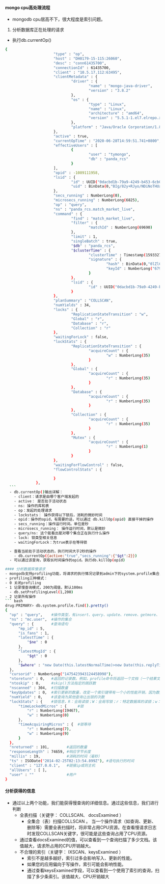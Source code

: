 #### mongo cpu高处理流程
- mongodb cpu居高不下，很大程度是索引问题。

1. 分析数据库正在处理的请求
  - 执行db.currentOp()
  ``` bash
  {
                        "type" : "op",
                        "host" : "DH0179-15-115:26060",
                        "desc" : "conn61435700",
                        "connectionId" : 61435700,
                        "client" : "10.5.17.112:63495",
                        "clientMetadata" : {
                                "driver" : {
                                        "name" : "mongo-java-driver",
                                        "version" : "3.8.2"
                                },
                                "os" : {
                                        "type" : "Linux",
                                        "name" : "Linux",
                                        "architecture" : "amd64",
                                        "version" : "5.5.1-1.el7.elrepo.x86_64"
                                },
                                "platform" : "Java/Oracle Corporation/1.8.0_232-b09"
                        },
                        "active" : true,
                        "currentOpTime" : "2020-06-28T14:59:51.741+0800",
                        "effectiveUsers" : [
                                {
                                        "user" : "tymongo",
                                        "db" : "panda_rcs"
                                }
                        ],
                        "opid" : -1089111958,
                        "lsid" : {
                                "id" : UUID("0dacbd1b-79a9-4249-b453-6cb0b4534f69"),
                                "uid" : BinData(0,"BIg/82y+RJyo/NDiNoTHUawS+P1kzKNLpK3a1dUZbQU=")
                        },
                        "secs_running" : NumberLong(0),
                        "microsecs_running" : NumberLong(6825),
                        "op" : "query",
                        "ns" : "panda_rcs.match_market_live",
                        "command" : {
                                "find" : "match_market_live",
                                "filter" : {
                                        "matchId" : NumberLong(69690)
                                },
                                "limit" : 1,
                                "singleBatch" : true,
                                "$db" : "panda_rcs",
                                "$clusterTime" : {
                                        "clusterTime" : Timestamp(1593327591, 15),
                                        "signature" : {
                                                "hash" : BinData(0,"0lZlCHbLAnyjbFUa1CKjw0bgyCI="),
                                                "keyId" : NumberLong("6790268785883348995")
                                        }
                                },
                                "lsid" : {
                                        "id" : UUID("0dacbd1b-79a9-4249-b453-6cb0b4534f69")
                                }
                        },
                        "planSummary" : "COLLSCAN",
                        "numYields" : 34,
                        "locks" : {
                                "ReplicationStateTransition" : "w",
                                "Global" : "r",
                                "Database" : "r",
                                "Collection" : "r"
                        },
                        "waitingForLock" : false,
                        "lockStats" : {
                                "ReplicationStateTransition" : {
                                        "acquireCount" : {
                                                "w" : NumberLong(35)
                                        }
                                },
                                "Global" : {
                                        "acquireCount" : {
                                                "r" : NumberLong(35)
                                        }
                                },
                                "Database" : {
                                        "acquireCount" : {
                                                "r" : NumberLong(35)
                                        }
                                },
                                "Collection" : {
                                        "acquireCount" : {
                                                "r" : NumberLong(35)
                                        }
                                },
                                "Mutex" : {
                                        "acquireCount" : {
                                                "r" : NumberLong(1)
                                        }
                                }
                        },
                        "waitingForFlowControl" : false,
                        "flowControlStats" : {

                        }
                },
    ```
    - db.currentOp()输出详解：
      - client：请求是由哪个客户端发起的
      - active： 是否处于活动状态
      - ns: 操作的库和表
      - op：发起的处理请求
      - lockstats： 操作获得以下锁后，消耗的微妙时间
      - opid：操作的opid，有需要的话，可以通过 db.killOp(opid) 直接干掉的操作
      - secs_running：操作运行时间。单位是秒
      - microsecs_running： 操作运行时间，默认是微妙
      - query/ns: 这个能看出是对哪个集合正在执行什么操作
      - lock: 锁类型相关信息
      - waitingForLock：为true表示在等待锁 

    - 查看当前处于活动状态的，执行时间大于2秒的操作
      - db.currentOp({active:"true","secs_running":{"$gt":2}})
    - 可以通过该查询，获取长时间操作的opid。执行db.killOp(opid)

#### 分析数据库慢请求
- mongodb支持profiling功能，将请求的执行情况记录到admin下的system.profile集合里。
- profiling三种模式：
  - 0 关闭profiling
  - 1 记录慢查询模式，200为阈值，默认100ms 
    - db.setProfilingLevel(1,200)
  - 2 记录所有操作
``` bash 
drug:PRIMARY> db.system.profile.find().pretty()
{
    "op" : "query",    #操作类型，有insert、query、update、remove、getmore、command   
    "ns" : "mc.user",  #操作的集合
    "query" : {        #查询语句
        "mp_id" : 5,
        "is_fans" : 1,
        "latestTime" : {
            "$ne" : 0
        },
        "latestMsgId" : {
            "$gt" : 0
        },
        "$where" : "new Date(this.latestNormalTime)>new Date(this.replyTime)"
    },
    "cursorid" : NumberLong("1475423943124458998"),
    "ntoreturn" : 0,   #返回的记录数。例如，profile命令将返回一个文档（一个结果文件），因此ntoreturn值将为1。limit(5)命令将返回五个文件，因此ntoreturn值是5。如果ntoreturn值为0，则该命令没有指定一些文件返回，因为会是这样一个简单的find()命令没有指定的限制。
    "ntoskip" : 0,     #skip()方法指定的跳跃数
    "nscanned" : 304,  #扫描数量
    "keyUpdates" : 0,  #索引更新的数量，改变一个索引键带有一个小的性能开销，因为数据库必须删除旧的key，并插入一个新的key到B-树索引
    "numYield" : 0,    #该查询为其他查询让出锁的次数
    "lockStats" : {    #锁信息，R：全局读锁；W：全局写锁；r：特定数据库的读锁；w：特定数据库的写锁
        "timeLockedMicros" : {     #锁
            "r" : NumberLong(19467),
            "w" : NumberLong(0)
        },
        "timeAcquiringMicros" : {  #锁等待
            "r" : NumberLong(7),
            "w" : NumberLong(9)
        }
    },
    "nreturned" : 101,        #返回的数量
    "responseLength" : 74659, #响应字节长度
    "millis" : 19,            #消耗的时间（毫秒）
    "ts" : ISODate("2014-02-25T02:13:54.899Z"), #语句执行的时间
    "client" : "127.0.0.1",   #链接ip或则主机
    "allUsers" : [ ],     
    "user" : ""               #用户
}
```

#### 分析获得的信息 
- 通过以上两个功能，我们能获得慢查询的详细信息。通过这些信息，我们进行判断
  - 全表扫描（关键字： COLLSCAN、 docsExamined ）
    - 全集合（表）扫描COLLSCAN 。 当一个操作请求（如查询、更新、删除等）需要全表扫描时，将非常占用CPU资源。在查看慢请求日志时发现COLLSCAN关键字，很可能是这些查询占用了CPU资源。
  - 通过查看docsExamined的值，可以查看到一个查询扫描了多少文档。该值越大，请求所占用的CPU开销越大。
  - 不合理的索引（关键字： IXSCAN、keysExamined ）
    - 索引不是越多越好，索引过多会影响写入、更新的性能。
    - 如果您的应用偏向于写操作，索引可能会影响性能。
    - 通过查看keysExamined字段，可以查看到一个使用了索引的查询，扫描了多少条索引。该值越大，CPU开销越大
